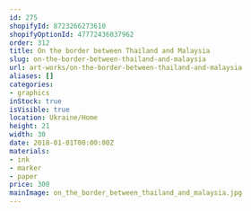 ```yaml
---
id: 275
shopifyId: 8723266273610
shopifyOptionId: 47772436037962
order: 312
title: On the border between Thailand and Malaysia
slug: on-the-border-between-thailand-and-malaysia
url: art-works/on-the-border-between-thailand-and-malaysia
aliases: []
categories:
- graphics
inStock: true
isVisible: true
location: Ukraine/Home
height: 21
width: 30
date: 2018-01-01T00:00:00Z
materials:
- ink
- marker
- paper
price: 300
mainImage: on_the_border_between_thailand_and_malaysia.jpg
---
```

